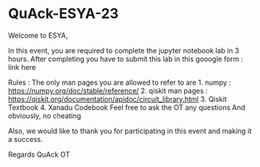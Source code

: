 # QuAck-ESYA-23

Welcome to ESYA,

In this event, you are required to complete the jupyter notebook lab in 3 hours. 
After completing you have to submit this lab in this gooogle form : link here

Rules :
  The only man pages you are allowed to refer to are
    1. numpy : https://numpy.org/doc/stable/reference/
    2. qiskit man pages : https://qiskit.org/documentation/apidoc/circuit_library.html
    3. Qiskit Textbook
    4. Xanadu Codebook
  Feel free to ask the OT any questions
  And obviously, no cheating

Also, we would like to thank you for participating in this event and making it a success.

Regards
QuAck OT
